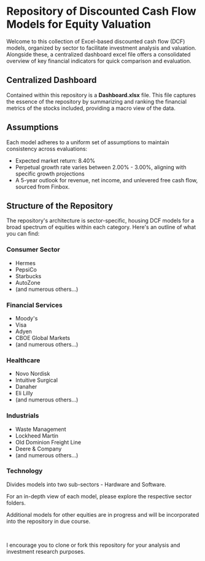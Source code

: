 # Repository of Discounted Cash Flow Models for Equity Valuation

Welcome to this collection of Excel-based discounted cash flow (DCF) models, organized by sector to facilitate investment analysis and valuation. Alongside these, a centralized dashboard excel file offers a consolidated overview of key financial indicators for quick comparison and evaluation.

## Centralized Dashboard
Contained within this repository is a **Dashboard.xlsx** file. This file captures the essence of the repository by summarizing and ranking the financial metrics of the stocks included, providing a macro view of the data.

## Assumptions
Each model adheres to a uniform set of assumptions to maintain consistency across evaluations:
- Expected market return: 8.40%
- Perpetual growth rate varies between 2.00% - 3.00%, aligning with specific growth projections
- A 5-year outlook for revenue, net income, and unlevered free cash flow, sourced from Finbox.

## Structure of the Repository

The repository's architecture is sector-specific, housing DCF models for a broad spectrum of equities within each category. Here's an outline of what you can find:

### Consumer Sector

- Hermes
- PepsiCo
- Starbucks
- AutoZone
- (and numerous others...)

### Financial Services

- Moody's
- Visa
- Adyen
- CBOE Global Markets
- (and numerous others...)

### Healthcare

- Novo Nordisk
- Intuitive Surgical
- Danaher
- Eli Lilly
- (and numerous others...)

### Industrials

- Waste Management
- Lockheed Martin
- Old Dominion Freight Line
- Deere & Company
- (and numerous others...)

### Technology
Divides models into two sub-sectors - Hardware and Software.

For an in-depth view of each model, please explore the respective sector folders.

Additional models for other equities are in progress and will be incorporated into the repository in due course.

<br>

I encourage you to clone or fork this repository for your analysis and investment research purposes.